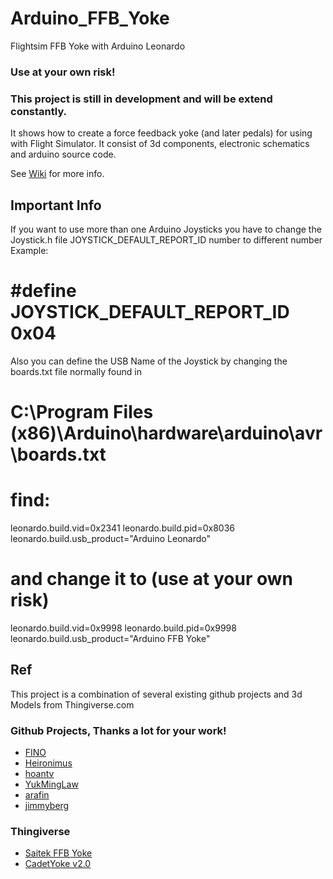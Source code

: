 # Arduino_FFB_Yoke
Flightsim FFB Yoke with Arduino Leonardo

### Use at your own risk!

### This project is still in development and will be extend constantly.

It shows how to create a force feedback yoke (and later pedals) for using with Flight Simulator.
It consist of 3d components, electronic schematics and arduino source code.

See [Wiki](https://github.com/gagagu/Arduino_FFB_Yoke/wiki) for more info.

## Important Info
If you want to use more than one Arduino Joysticks you have to change the Joystick.h file JOYSTICK_DEFAULT_REPORT_ID number to different number
Example:

# #define JOYSTICK_DEFAULT_REPORT_ID         0x04

Also you can define the USB Name of the Joystick by changing the boards.txt file normally found in
# C:\Program Files (x86)\Arduino\hardware\arduino\avr\boards.txt

# find:
leonardo.build.vid=0x2341
leonardo.build.pid=0x8036
leonardo.build.usb_product="Arduino Leonardo"

# and change it to (use at your own risk)

leonardo.build.vid=0x9998
leonardo.build.pid=0x9998
leonardo.build.usb_product="Arduino FFB Yoke"

## Ref
This project is a combination of several existing github projects and 3d Models from Thingiverse.com

### Github Projects, Thanks a lot for your work!
* [FINO](https://github.com/jmriego/Fino)
* [Heironimus](https://github.com/MHeironimus/ArduinoJoystickLibrary)
* [hoantv](https://github.com/hoantv/VNWheel)
* [YukMingLaw](https://github.com/YukMingLaw/ArduinoJoystickWithFFBLibrary) 
* [arafin](https://github.com/araffin/arduino-robust-serial/)
* [jimmyberg](https://github.com/jimmyberg/LowPassFilter)

### Thingiverse
* [Saitek FFB Yoke](https://www.thingiverse.com/thing:5241628)
* [CadetYoke v2.0](https://www.thingiverse.com/thing:4884092)

